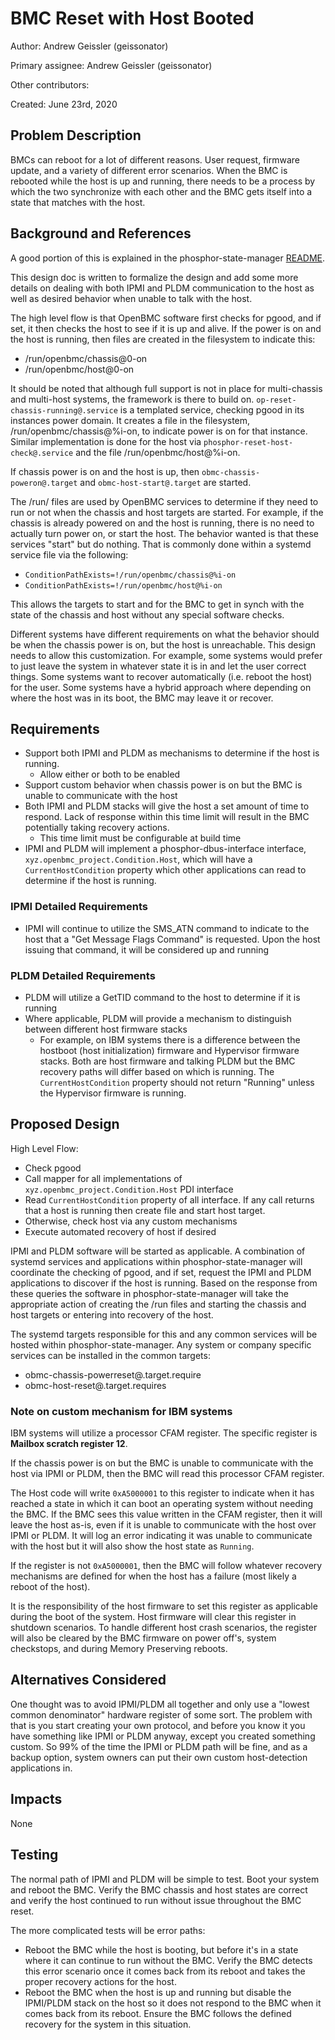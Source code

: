 # BMC Reset with Host Booted

Author: Andrew Geissler (geissonator)

Primary assignee: Andrew Geissler (geissonator)

Other contributors:

Created: June 23rd, 2020

## Problem Description
BMCs can reboot for a lot of different reasons. User request, firmware update,
and a variety of different error scenarios. When the BMC is rebooted while the
host is up and running, there needs to be a process by which the two synchronize
with each other and the BMC gets itself into a state that matches with the host.

## Background and References
A good portion of this is explained in the phosphor-state-manager [README][1].

This design doc is written to formalize the design and add some more
details on dealing with both IPMI and PLDM communication to the host as well as
desired behavior when unable to talk with the host.

The high level flow is that OpenBMC software first checks for pgood, and if set,
it then checks the host to see if it is up and alive. If the power is on and the
host is running, then files are created in the filesystem to indicate this:
- /run/openbmc/chassis@0-on
- /run/openbmc/host@0-on

It should be noted that although full support is not in place for multi-chassis
and multi-host systems, the framework is there to build on.
`op-reset-chassis-running@.service` is a templated service, checking pgood in
its instances power domain. It creates a file in the filesystem,
/run/openbmc/chassis@%i-on, to indicate power is on for that instance. Similar
implementation is done for the host via `phosphor-reset-host-check@.service` and
the file /run/openbmc/host@%i-on.

If chassis power is on and the host is up, then
`obmc-chassis-poweron@.target` and `obmc-host-start@.target` are started.

The /run/ files are used by OpenBMC services to determine if they need to run
or not when the chassis and host targets are started. For example, if the
chassis is already powered on and the host is running, there is no need to
actually turn power on, or start the host. The behavior wanted is that these
services "start" but do nothing. That is commonly done within a systemd service
file via the following:
- `ConditionPathExists=!/run/openbmc/chassis@%i-on`
- `ConditionPathExists=!/run/openbmc/host@%i-on`

This allows the targets to start and for the BMC to get in synch with the
state of the chassis and host without any special software checks.

Different systems have different requirements on what the behavior should be
when the chassis power is on, but the host is unreachable. This design needs to
allow this customization. For example, some systems would prefer to just leave
the system in whatever state it is in and let the user correct things. Some
systems want to recover automatically (i.e. reboot the host) for the user.
Some systems have a hybrid approach where depending on where the host was in
its boot, the BMC may leave it or recover.

## Requirements
- Support both IPMI and PLDM as mechanisms to determine if the host is running.
  - Allow either or both to be enabled
- Support custom behavior when chassis power is on but the BMC is unable to
  communicate with the host
- Both IPMI and PLDM stacks will give the host a set amount of time to
  respond. Lack of response within this time limit will result in the BMC
  potentially taking recovery actions.
  - This time limit must be configurable at build time
- IPMI and PLDM will implement a phosphor-dbus-interface interface,
  `xyz.openbmc_project.Condition.Host`, which will have a `CurrentHostCondition`
  property which other applications can read to determine if the host is
  running.

### IPMI Detailed Requirements
- IPMI will continue to utilize the SMS_ATN command to indicate to the host that
  a "Get Message Flags Command" is requested. Upon the host issuing that
  command, it will be considered up and running

### PLDM Detailed Requirements
- PLDM will utilize a GetTID command to the host to determine if it is running
- Where applicable, PLDM will provide a mechanism to distinguish between
  different host firmware stacks
  - For example, on IBM systems there is a difference between the
    hostboot (host initialization) firmware and Hypervisor firmware stacks.
    Both are host firmware and talking PLDM but the BMC recovery paths will
    differ based on which is running. The `CurrentHostCondition` property
    should not return "Running" unless the Hypervisor firmware is running.

## Proposed Design
High Level Flow:
- Check pgood
- Call mapper for all implementations of `xyz.openbmc_project.Condition.Host`
  PDI interface
- Read `CurrentHostCondition` property of all interface. If any call returns
  that a host is running then create file and start host target.
- Otherwise, check host via any custom mechanisms
- Execute automated recovery of host if desired

IPMI and PLDM software will be started as applicable. A combination of systemd
services and applications within phosphor-state-manager will coordinate the
checking of pgood, and if set, request the IPMI and PLDM applications to
discover if the host is running. Based on the response from these queries
the software in phosphor-state-manager will take the appropriate action of
creating the /run files and starting the chassis and host targets or entering
into recovery of the host.

The systemd targets responsible for this and any common services will be hosted
within phosphor-state-manager. Any system or company specific services can
be installed in the common targets:
- obmc-chassis-powerreset@.target.require
- obmc-host-reset@.target.requires

### Note on custom mechanism for IBM systems
IBM systems will utilize a processor CFAM register. The specific register is
**Mailbox scratch register 12**.

If the chassis power is on but the BMC is unable to communicate with the
host via IPMI or PLDM, then the BMC will read this processor CFAM register.

The Host code will write `0xA5000001` to this register to indicate when it has
reached a state in which it can boot an operating system without needing the
BMC. If the BMC sees this value written in the CFAM register, then it will leave
the host as-is, even if it is unable to communicate with the host over IPMI or
PLDM. It will log an error indicating it was unable to communicate with the host
but it will also show the host state as `Running`.

If the register is not `0xA5000001`, then the BMC will follow whatever recovery
mechanisms are defined for when the host has a failure (most likely a reboot
of the host).

It is the responsibility of the host firmware to set this register as
applicable during the boot of the system. Host firmware will clear this register
in shutdown scenarios. To handle different host crash scenarios, the register
will also be cleared by the BMC firmware on power off's, system checkstops, and
during Memory Preserving reboots.


## Alternatives Considered
One thought was to avoid IPMI/PLDM all together and only use a "lowest common
denominator" hardware register of some sort. The problem with that is you start
creating your own protocol, and before you know it you have something like IPMI
or PLDM anyway, except you created something custom. So 99% of the time the
IPMI or PLDM path will be fine, and as a backup option, system owners can
put their own custom host-detection applications in.

## Impacts
None

## Testing
The normal path of IPMI and PLDM will be simple to test. Boot your system and
reboot the BMC. Verify the BMC chassis and host states are correct and verify
the host continued to run without issue throughout the BMC reset.

The more complicated tests will be error paths:
- Reboot the BMC while the host is booting, but before it's in a state where
  it can continue to run without the BMC. Verify the BMC detects this error
  scenario once it comes back from its reboot and takes the proper recovery
  actions for the host.
- Reboot the BMC when the host is up and running but disable the IPMI/PLDM stack
  on the host so it does not respond to the BMC when it comes back from its
  reboot. Ensure the BMC follows the defined recovery for the system in this
  situation.

[1]: https://github.com/openbmc/phosphor-state-manager#bmc-reset-with-host-andor-chassis-on

